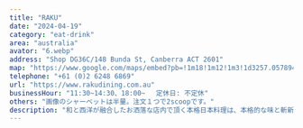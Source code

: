 ```yaml
---
title: "RAKU"
date: "2024-04-19"
category: "eat-drink"
area: "australia"
avator: "6.webp"
address: "Shop DG36C/148 Bunda St, Canberra ACT 2601"
map: "https://www.google.com/maps/embed?pb=!1m18!1m12!1m3!1d3257.0578948392927!2d149.13333319999995!3d-35.27968680000001!2m3!1f0!2f0!3f0!3m2!1i1024!2i768!4f13.1!3m3!1m2!1s0x6b164d6f56ea4f09%3A0xceecce7231fb3a29!2sRaku!5e0!3m2!1sja!2sau!4v1714189871197!5m2!1sja!2sau"
telephone: "+61 (0)2 6248 6869"
url: "https://www.rakudining.com.au"
businessHour: "11:30~14:30、18:00~ 　定休日: 不定休"
others: "画像のシャーベットは半量。注文１つで2scoopです。"
description: "和と西洋が融合したお洒落な店内で頂く本格日本料理は、本格的な味と斬新な見た目を楽しめます。キャンベラショッピングセンター内にあるのでアクセスも抜群です！"
---
```

